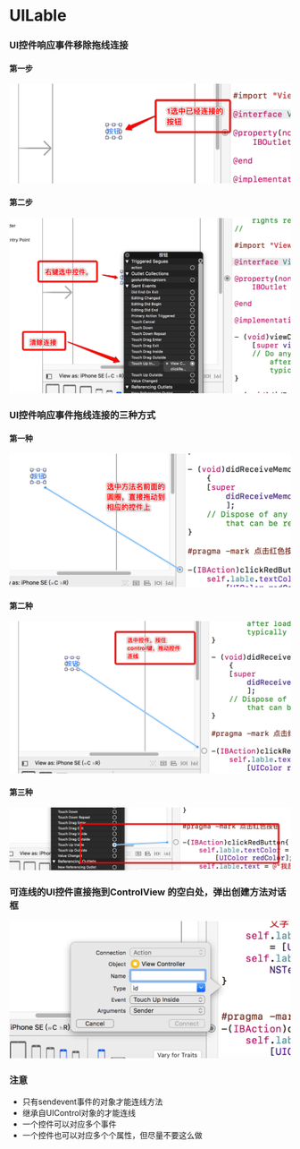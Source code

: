 # UILable

### UI控件响应事件移除拖线连接

#### 第一步
![第一步](images/Snip20170722_9.png)

#### 第二步
![第二步](images/Snip20170722_11.png)
    
    

### UI控件响应事件拖线连接的三种方式

#### 第一种
![第一种](images/Snip20170722_13.png)


#### 第二种
![第二种](images/Snip20170722_12.png)


#### 第三种
![第三种](images/Snip20170722_14.png)

### 可连线的UI控件直接拖到ControlView 的空白处，弹出创建方法对话框
![](images/Snip20170722_16.png)



### 注意
- 只有sendevent事件的对象才能连线方法
- 继承自UIControl对象的才能连线
- 一个控件可以对应多个事件 
- 一个控件也可以对应多个个属性，但尽量不要这么做


